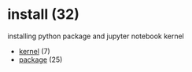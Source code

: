 # install (32)
installing python package and jupyter notebook kernel

+ [kernel](kernel/README.md) (7)
+ [package](package/README.md) (25)
